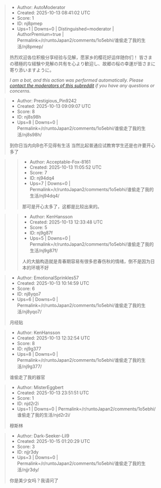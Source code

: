 > - Author: AutoModerator
> - Created: 2025-10-13 08:41:02 UTC
> - Score: 1
> - ID: nj8pmep
> - Ups=1 | Downs=0 | Distinguished=moderator | AuthorPremium=true | Permalink=/r/runtoJapan2/comments/1o5ebhi/谁偷走了我的生活/nj8pmep/
>
> 热烈欢迎各位积极分享经验与见解，愿家乡的樱花好运伴随你们！
> 皆さまの積極的な経験や見解の共有を心より歓迎し、故郷の桜の幸運が皆さまに寄り添いますように。
> 
> *I am a bot, and this action was performed automatically. Please [contact the moderators of this subreddit](/message/compose/?to=/r/runtoJapan2) if you have any questions or concerns.*

> - Author: Prestigious_Pin9242
> - Created: 2025-10-13 09:09:07 UTC
> - Score: 8
> - ID: nj8s98h
> - Ups=8 | Downs=0 | Permalink=/r/runtoJapan2/comments/1o5ebhi/谁偷走了我的生活/nj8s98h/
>
> 到你日当内向B也不见得有生活 当然比起普通应试教育学生还是也许要开心多了

>> - Author: Acceptable-Fox-8161
>> - Created: 2025-10-13 11:05:52 UTC
>> - Score: 7
>> - ID: nj94dq4
>> - Ups=7 | Downs=0 | Permalink=/r/runtoJapan2/comments/1o5ebhi/谁偷走了我的生活/nj94dq4/
>>
>> 那可是开心太多了，这都是比较出来的。

>> - Author: KenHansson
>> - Created: 2025-10-13 12:33:48 UTC
>> - Score: 5
>> - ID: nj9g87f
>> - Ups=5 | Downs=0 | Permalink=/r/runtoJapan2/comments/1o5ebhi/谁偷走了我的生活/nj9g87f/
>>
>> 人的大脑构造就是青春期容易有很多悲春伤秋的情绪，倒不是因为日本的环境不好

> - Author: EmotionalSprinkles57
> - Created: 2025-10-13 10:14:59 UTC
> - Score: 6
> - ID: nj8yqo7
> - Ups=6 | Downs=0 | Permalink=/r/runtoJapan2/comments/1o5ebhi/谁偷走了我的生活/nj8yqo7/
>
> 月经贴

> - Author: KenHansson
> - Created: 2025-10-13 12:32:54 UTC
> - Score: 8
> - ID: nj9g377
> - Ups=8 | Downs=0 | Permalink=/r/runtoJapan2/comments/1o5ebhi/谁偷走了我的生活/nj9g377/
>
> 谁偷走了我的器官

> - Author: MisterEggbert
> - Created: 2025-10-13 23:51:51 UTC
> - Score: 1
> - ID: njd2r2i
> - Ups=1 | Downs=0 | Permalink=/r/runtoJapan2/comments/1o5ebhi/谁偷走了我的生活/njd2r2i/
>
> 穆斯林

> - Author: Dark-Seeker-Lil9
> - Created: 2025-10-15 01:20:29 UTC
> - Score: 3
> - ID: njjr3dy
> - Ups=3 | Downs=0 | Permalink=/r/runtoJapan2/comments/1o5ebhi/谁偷走了我的生活/njjr3dy/
>
> 你是美少女吗？我请问了

